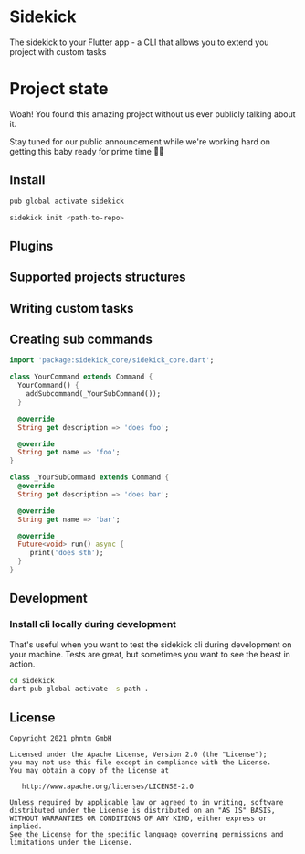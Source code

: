 # Sidekick

The sidekick to your Flutter app - a CLI that allows you to extend you project with custom tasks

# Project state

Woah! You found this amazing project without us ever publicly talking about it. 

Stay tuned for our public announcement while we're working hard on getting this baby ready for prime time 👨‍💻

## Install

```bash
pub global activate sidekick
```

```bash
sidekick init <path-to-repo> 
```

## Plugins

## Supported projects structures

## Writing custom tasks

## Creating sub commands

```dart
import 'package:sidekick_core/sidekick_core.dart';

class YourCommand extends Command {
  YourCommand() {
    addSubcommand(_YourSubCommand());
  }

  @override
  String get description => 'does foo';

  @override
  String get name => 'foo';
}

class _YourSubCommand extends Command {
  @override
  String get description => 'does bar';

  @override
  String get name => 'bar';

  @override
  Future<void> run() async {
     print('does sth');
  }
}
```

## Development

### Install cli locally during development

That's useful when you want to test the sidekick cli during development on your machine. Tests are great, but sometimes you want to see the beast in action.

```bash
cd sidekick
dart pub global activate -s path .
```

## License

```text
Copyright 2021 phntm GmbH

Licensed under the Apache License, Version 2.0 (the "License");
you may not use this file except in compliance with the License.
You may obtain a copy of the License at

   http://www.apache.org/licenses/LICENSE-2.0

Unless required by applicable law or agreed to in writing, software
distributed under the License is distributed on an "AS IS" BASIS,
WITHOUT WARRANTIES OR CONDITIONS OF ANY KIND, either express or implied.
See the License for the specific language governing permissions and
limitations under the License.
```
